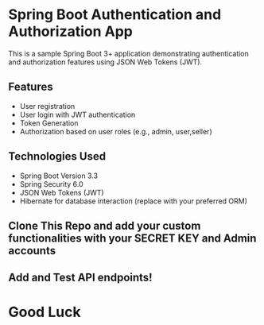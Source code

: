 # Spring Boot Authentication and Authorization App

This is a sample Spring Boot 3+ application demonstrating authentication and authorization features using JSON Web Tokens (JWT).

## Features

- User registration
- User login with JWT authentication
- Token Generation
- Authorization based on user roles (e.g., admin, user,seller)

## Technologies Used

- Spring Boot Version 3.3
- Spring Security 6.0
- JSON Web Tokens (JWT)
- Hibernate for database interaction (replace with your preferred ORM)

## Clone This Repo and add your custom functionalities with your SECRET KEY and Admin accounts
## Add and Test API endpoints!

# Good Luck
